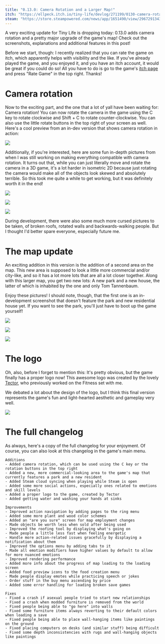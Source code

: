 ```yaml
---
title: "0.13.0: Camera Rotation and a Larger Map!"
itch: "https://ellpeck.itch.io/tiny-life/devlog/271199/0130-camera-rotation-and-a-larger-map"
steam: "https://store.steampowered.com/news/app/1651490/view/2967291343236374275"
---
```


A very exciting update for Tiny Life is dropping today: 0.13.0 adds camera rotation and a pretty major upgrade of the game's map! Check out the screenshots, explanations and additional features in this post!

Before we start, though: I recently realized that you can rate the game on itch, which apparently helps with visibility and the like. If you've already played the game, and you enjoyed it, and you have an itch account, it would be great if you could do so! All you have to do is go to the game's [itch page](https://ellpeck.itch.io/tiny-life) and press "Rate Game" in the top right. Thanks!

# Camera rotation

Now to the exciting part, and the one that a lot of yall have been waiting for: Camera rotation! You can now rotate the camera in the game using the C key to rotate clockwise and Shift + C to rotate counter-clockwise. You can also use the little rotate buttons in the top right of your screen as well. Here's a cool preview from an in-dev version that shows camera rotation in action:

![](https://img.itch.zone/aW1nLzY0NDI3NTEuZ2lm/original/4XvBWp.gif)

Additionally, if you're interested, here are some fun in-depth pictures from when I was still working on making everything compatible with camera rotation. It turns out that, while you can just literally move and rotate the camera in a 3D game, it's a lot harder in isometric 2D because just rotating the camera would make all of the objects look skewed and absolutely terrible. So this took me quite a while to get working, but it was definitely worth it in the end!

![](https://img.itch.zone/aW1nLzY0NDI3NTMucG5n/original/N6P%2Ftf.png)

![](https://img.itch.zone/aW1nLzY0NDI3NTUucG5n/original/jEdjiv.png)

![](https://img.itch.zone/aW1nLzY0NDI3NTgucG5n/original/5VQRGW.png)

During development, there were also some much more cursed pictures to be taken, of broken roofs, rotated walls and backwards-walking people. But I thought I'd better spare everyone, especially future me.

# The map update

An exciting addition in this version is the addition of a second area on the map. This new area is supposed to look a little more commercial and/or city-like, and so it has a lot more lots that are all a lot closer together. Along with this larger map, you get two new lots: A new park and a new house, the latter of which is inhabited by the one and only Tom Tannenbaum.

Enjoy these pictures! I should note, though, that the first one is an in-development screenshot that doesn't feature the park and new residential house yet. If you want to see the park, you'll just have to boot up the game yourself!

![](https://img.itch.zone/aW1nLzY0NDI3ODMucG5n/original/1wx9B5.png)

![](https://img.itch.zone/aW1nLzY0NDI3ODQucG5n/original/6YS08K.png)

![](https://img.itch.zone/aW1nLzY0NDI3ODUucG5n/original/aYSZEM.png)

# The logo

Oh, also, before I forget to mention this: It's pretty obvious, but the game finally has a proper logo now! This awesome logo was created by the lovely [Tector](https://www.instagram.com/tector_pixel/), who previously worked on the Fitness set with me.

We debated a lot about the design of the logo, but I think this final version represents the game's fun and light-hearted aesthetic and gameplay very well.


![](https://img.itch.zone/aW1nLzY0NDI4MDQucG5n/original/Th9Ent.png)

# The full changelog

As always, here's a copy of the full changelog for your enjoyment. Of course, you can also look at this changelog in the game's main menu.

```
Additions
- Added camera rotation, which can be used using the C key or the rotation buttons in the top right
- Added a new, more commercial-looking area to the game's map that currently features a park and a new resident
- Added Steam cloud syncing when playing while Steam is open
- Added some more social actions, especially ones related to emotions and skill levels
- Added a proper logo to the game, created by Tector
- Added getting water and washing your hands at sinks

Improvements
- Improved action navigation by adding pages to the ring menu
- Added some more plant and wood color schemes
- Added an "are you sure" screen for map employment changes
- Made objects be worth less when sold after being used
- Improved the roofing tool by displaying what's going on
- Made people a little less fast when feeling energetic
- Handle more action-related issues gracefully by displaying a notification about them
- Improved the options menu by adding tabs to it
- Made all emotion modifiers have higher values by default to allow for more nuanced emotions
- Improved rendering performance
- Added more info about the progress of map loading to the loading screen
- Added food preview icons to the food creation menu
- Made people display emotes while practicing speech or jokes
- Order stuff in the buy menu ascending by price
- Added some error handling for loading broken save games

Fixes
- Fixed a crash if asexual people tried to start new relationships
- Fixed a crash when modded furniture is removed from the world
- Fixed people being able to "go here" into walls
- Fixed some furniture items always reverting to their default colors when loading a save
- Fixed people being able to place wall-hanging items like paintings on the ground
- Fixed placing computers on desks (and similar stuff) being difficult
- Fixed some depth inconsistencies with rugs and wall-hanging objects like paintings
```
